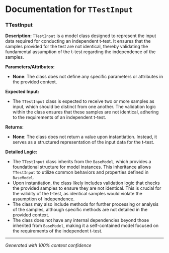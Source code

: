 # Documentation for `TTestInput`

### TTestInput

**Description:**
`TTestInput` is a model class designed to represent the input data required for conducting an independent t-test. It ensures that the samples provided for the test are not identical, thereby validating the fundamental assumption of the t-test regarding the independence of the samples.

**Parameters/Attributes:**
- **None**: The class does not define any specific parameters or attributes in the provided context.

**Expected Input:**
- The `TTestInput` class is expected to receive two or more samples as input, which should be distinct from one another. The validation logic within the class ensures that these samples are not identical, adhering to the requirements of an independent t-test.

**Returns:**
- **None**: The class does not return a value upon instantiation. Instead, it serves as a structured representation of the input data for the t-test.

**Detailed Logic:**
- The `TTestInput` class inherits from the `BaseModel`, which provides a foundational structure for model instances. This inheritance allows `TTestInput` to utilize common behaviors and properties defined in `BaseModel`.
- Upon instantiation, the class likely includes validation logic that checks the provided samples to ensure they are not identical. This is crucial for the validity of the t-test, as identical samples would violate the assumption of independence.
- The class may also include methods for further processing or analysis of the samples, although specific methods are not detailed in the provided context.
- The class does not have any internal dependencies beyond those inherited from `BaseModel`, making it a self-contained model focused on the requirements of the independent t-test.

---
*Generated with 100% context confidence*
